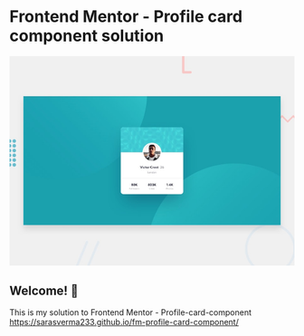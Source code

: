 # Frontend Mentor - Profile card component solution

![Design preview for the Profile card component coding challenge](./design/desktop-preview.jpg)

## Welcome! 👋

This is my solution to Frontend Mentor - Profile-card-component 
https://sarasverma233.github.io/fm-profile-card-component/
